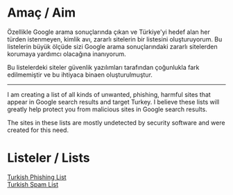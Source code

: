 # Amaç / Aim
Özellikle Google arama sonuçlarında çıkan ve Türkiye'yi hedef alan her türden istenmeyen, kimlik avı, zararlı sitelerin bir listesini oluşturuyorum.
Bu listelerin büyük ölçüde sizi Google arama sonuçlarındaki zararlı sitelerden korumaya yardımcı olacağına inanıyorum.

Bu listelerdeki siteler güvenlik yazılımları tarafından çoğunlukla fark edilmemiştir ve bu ihtiyaca binaen oluşturulmuştur.

---

I am creating a list of all kinds of unwanted, phishing, harmful sites that appear in Google search results and target Turkey.
I believe these lists will greatly help protect you from malicious sites in Google search results.

The sites in these lists are mostly undetected by security software and were created for this need.


# Listeler / Lists
[Turkish Phishing List](https://github.com/yildizyan/hosts/blob/main/turkish-phishing-list)
<br>[Turkish Spam List](https://github.com/yildizyan/hosts/blob/main/turkish-spam-list)
